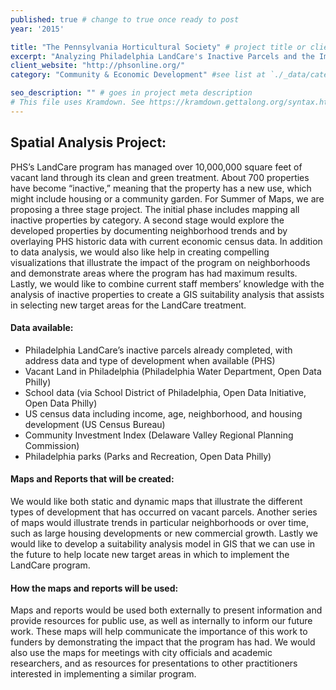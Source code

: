 ```yaml
---
published: true # change to true once ready to post
year: '2015'

title: "The Pennsylvania Horticultural Society" # project title or client name
excerpt: "Analyzing Philadelphia LandCare's Inactive Parcels and the Impact of the Program in the Neighborhoods Throughout Philadelphia" # shows on project list page
client_website: "http://phsonline.org/"
category: "Community & Economic Development" #see list at `./_data/categories.yml`

seo_description: "" # goes in project meta description
# This file uses Kramdown. See https://kramdown.gettalong.org/syntax.html for syntax
---
```


## Spatial Analysis Project:
PHS’s LandCare program has managed over 10,000,000 square feet of vacant land through its clean and green treatment. About 700 properties have become “inactive,” meaning that the property has a new use, which might include housing or a community garden. For Summer of Maps, we are proposing a three stage project. The initial phase includes mapping all inactive properties by category. A second stage would explore the developed properties by documenting neighborhood trends and by overlaying PHS historic data with current economic census data. In addition to data analysis, we would also like help in creating compelling visualizations that illustrate the impact of the program on neighborhoods and demonstrate areas where the program has had maximum results. Lastly, we would like to combine current staff members’ knowledge with the analysis of inactive properties to create a GIS suitability analysis that assists in selecting new target areas for the LandCare treatment.

#### Data available:
- Philadelphia LandCare’s inactive parcels already completed, with address data and type of development when available (PHS)
- Vacant Land in Philadelphia (Philadelphia Water Department, Open Data Philly)
- School data (via School District of Philadelphia, Open Data Initiative, Open Data Philly)
- US census data including income, age, neighborhood, and housing development (US Census Bureau)
- Community Investment Index (Delaware Valley Regional Planning Commission)
- Philadelphia parks (Parks and Recreation, Open Data Philly)

#### Maps and Reports that will be created:
We would like both static and dynamic maps that illustrate the different types of development that has occurred on vacant parcels. Another series of maps would illustrate trends in particular neighborhoods or over time, such as large housing developments or new commercial growth. Lastly we would like to develop a suitability analysis model in GIS that we can use in the future to help locate new target areas in which to implement the LandCare program.

#### How the maps and reports will be used:
Maps and reports would be used both externally to present information and provide resources for public use, as well as internally to inform our future work. These maps will help communicate the importance of this work to funders by demonstrating the impact that the program has had. We would also use the maps for meetings with city officials and academic researchers, and as resources for presentations to other practitioners interested in implementing a similar program.
